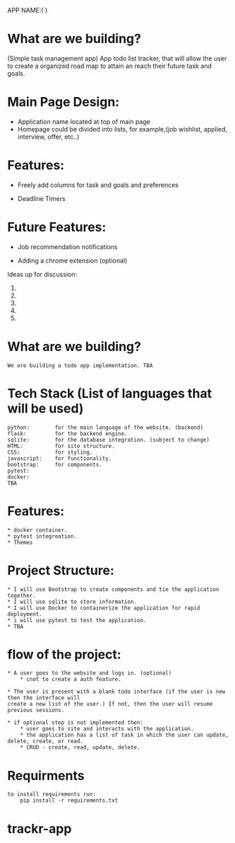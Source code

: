 <!-- # Job Related to do list app -->

APP NAME:(  )


# What are we building?
(Simple task management app)
App todo list tracker, that will allow the user to create a organized
road map to attain an reach their future task and goals.




# Main Page Design:

* Application name located at top of main page
* Homepage could be divided into lists, for example,(job wishlist, applied, interview, offer, etc..)




# Features:

* Freely add columns for task and goals and preferences 

* Deadline Timers






# Future Features:

* Job recommendation notifications

* Adding a chrome extension (optional)





Ideas up for discussion:

1)
2)
3)
4)
5)

# What are we building?

    We are building a todo app implementation. TBA


# Tech Stack (List of languages that will be used)

    python:        for the main language of the website. (backend)
    flask:         for the backend engine.
    sqlite:        for the database integration. (subject to change)
    HTML:          for site structure.
    CSS:           for styling.
    javascript:    for functionality.
    bootstrap:     for components.
    pytest:        
    docker:
    TBA

# Features:

    * docker container.
    * pytest integreation.
    * Themes




# Project Structure:

    * I will use Bootstrap to create components and tie the application together.
    * I will use sqlite to store information.
    * I will use Docker to containerize the application for rapid deployment.
    * i will use pytest to test the application.
    * TBA


# flow of the project:

    * A user goes to the website and logs in. (optional)
        * cnot to create a auth feature.

    * The user is present with a blank todo interface (if the user is new then the interface will
    create a new list of the user.) If not, then the user will resume previous sessions.

    * if optional step is not implemented then:
        * user goes to site and interacts with the application.
        * the application has a list of task in which the user can update, delete, create, or read.
        * CRUD - create, read, update, delete.



# Requirments
    to install requirements run:
        pip install -r requirements.txt




    





# trackr-app
